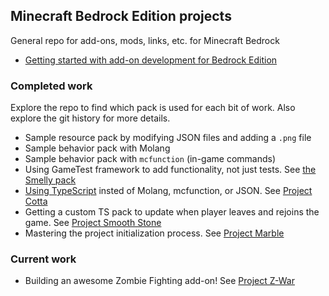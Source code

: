 ## Minecraft Bedrock Edition projects

General repo for add-ons, mods, links, etc. for Minecraft Bedrock

- [Getting started with add-on development for Bedrock Edition](https://learn.microsoft.com/en-us/minecraft/creator/documents/gettingstarted)

### Completed work

Explore the repo to find which pack is used for each bit of work. Also explore the git history for more details.

- Sample resource pack by modifying JSON files and adding a `.png` file
- Sample behavior pack with Molang
- Sample behavior pack with `mcfunction` (in-game commands)
- Using GameTest framework to add functionality, not just tests. See [the Smelly pack](./behavior-packs/smelly-pack/README.md)
- [Using TypeScript](https://learn.microsoft.com/en-us/minecraft/creator/documents/scriptinggettingstarted) insted of Molang, mcfunction, or JSON. See [Project Cotta](./projects/cotta/README.md)
- Getting a custom TS pack to update when player leaves and rejoins the game. See [Project Smooth Stone](./projects/smoothStone/README.md)
- Mastering the project initialization process. See [Project Marble](./projects/marble/README.md)

### Current work

- Building an awesome Zombie Fighting add-on! See [Project Z-War](./projects/z-war/README.md)
